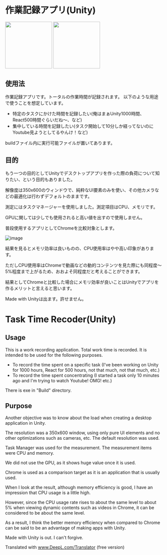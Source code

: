 # 作業記録アプリ(Unity)

<img src="https://user-images.githubusercontent.com/58561188/200147419-3ac83943-3f9f-43ab-bca2-669b3c83d0b5.png" width="150"></li>
<img src="https://user-images.githubusercontent.com/58561188/200147422-2c7bd552-b3b5-4b7c-a1af-4b1c08a38cd8.png" width="150"></li>

## 使用法

作業記録アプリです。トータルの作業時間が記録されます。
以下のような用途で使うことを想定しています。

- 特定のタスクにかけた時間を記録したい(俺はまぁUnity1000時間、React500時間ぐらいだね～、など)
- 集中している時間を記録したい(タスク開始して10分しか経ってないのにYoutube見ようとしてるやんけ！など)

buildファイル内に実行可能ファイルが置いてあります。

## 目的

もう一つの目的としてUnityでデスクトップアプリを作った際の負荷について知りたい、という目的もありました。

解像度は350x600のウィンドウで、純粋なUI要素のみを使い、その他カメラなどの最適化は行わずデフォルトのままです。

測定にはタスクマネージャーを使用しました。測定項目はCPU、メモリです。

GPUに関しては少しでも使用されると高い値を出すので使用しません。

普段使用するアプリとしてChromeを比較対象とします。

![image](https://user-images.githubusercontent.com/58561188/200147989-7dd4e262-6b23-4f50-b8f9-9c84dcf1f74c.png)

結果を見るとメモリ効率は良いものの、CPU使用率はやや高い印象があります。

ただしCPU使用率はChromeで動画などの動的コンテンツを見た際にも同程度～5%程度まで上がるため、おおよそ同程度だと考えることができます。

結果としてChromeと比較した場合にメモリ効率が良いことはUnityでアプリを作るメリットと言えると思います。

Made with Unityは出ます。許せません。

# Task Time Recoder(Unity)

## Usage

This is a work recording application. Total work time is recorded.
It is intended to be used for the following purposes.

- To record the time spent on a specific task (I've been working on Unity for 1000 hours, React for 500 hours, not that much, not that much, etc.)
- To record the time spent concentrating (I started a task only 10 minutes ago and I'm trying to watch Youtube! OMG! etc.)

There is exe in "Build" directory.

## Purpose

Another objective was to know about the load when creating a desktop application in Unity.

The resolution was a 350x600 window, using only pure UI elements and no other optimizations such as cameras, etc. The default resolution was used.

Task Manager was used for the measurement. The measurement items were CPU and memory.

We did not use the GPU, as it shows huge value once it is used.

Chrome is used as a comparison target as it is an application that is usually used.

When I look at the result, although memory efficiency is good, I have an impression that CPU usage is a little high.

However, since the CPU usage rate rises to about the same level to about 5% when viewing dynamic contents such as videos in Chrome, it can be considered to be about the same level.

As a result, I think the better memory efficiency when compared to Chrome can be said to be an advantage of making apps with Unity.

Made with Unity is out. I can't forgive.

Translated with www.DeepL.com/Translator (free version)
